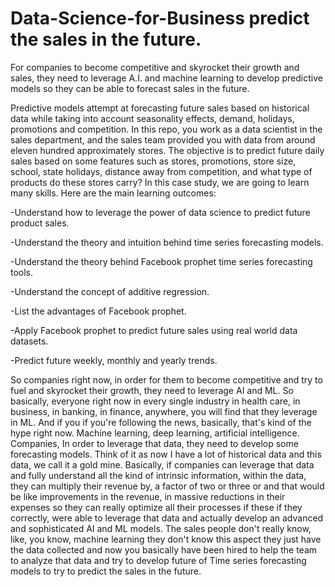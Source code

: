 # Data-Science-for-Business predict the sales in the future. 
For companies to become competitive and skyrocket their growth and sales, they need to leverage A.I. and machine learning to develop predictive models 
so they can be able to forecast sales in the future.

Predictive models attempt at forecasting future sales based on historical data while taking into account seasonality effects, demand, holidays,
promotions and competition. In this repo, you work as a data scientist in the sales department, and the sales team provided you with data from around 
eleven hundred approximately stores. The objective is to predict future daily sales based on some features such as stores, promotions, store size, school,
state holidays, distance away from competition, and 
what type of products do these stores carry? In this case study, we are going to learn many skills. Here are the main learning outcomes:

  -Understand how to leverage the power of data science to predict future product sales.
  
  -Understand the theory and intuition behind time series forecasting models.
  
  -Understand the theory behind Facebook prophet time series forecasting tools.
  
  -Understand the concept of additive regression.
  
  -List the advantages of Facebook prophet.
  
  -Apply Facebook prophet to predict future sales using real world data datasets.
  
  -Predict future weekly, monthly and yearly trends.

So companies right now, in order for them to become competitive and try to fuel and skyrocket their growth, they need to leverage AI and ML. So basically,
everyone right now in every single industry in health care, in business, in banking, in finance, anywhere, you will find that they leverage in ML.
And if you if you're following the news, basically, that's kind of the hype right now. Machine learning, deep learning, artificial intelligence. Companies,
In order to leverage that data, they need to develop some forecasting models. Think of it as now I have a lot of historical data and this data, we call it
a gold mine. Basically, if companies can leverage that data and fully understand all the kind of intrinsic information, within the data, they can multiply
their revenue by, a factor of two or three or and that would be like improvements in the revenue, in massive reductions in their expenses so they can
really optimize all their processes if these if they correctly, were able to leverage that data and actually develop an advanced and sophisticated AI and 
ML models. The sales people don't really know, like, you know, machine learning they don't know this aspect they just have the data collected and now you
basically have been hired to help the team to analyze that data and try to develop future of Time series forecasting models to try to predict the sales in
the future.
